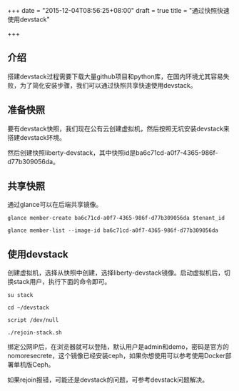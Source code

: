 +++
date = "2015-12-04T08:56:25+08:00"
draft = true
title = "通过快照快速使用devstack"

+++

## 介绍

搭建devstack过程需要下载大量github项目和python库，在国内环境尤其容易失败，为了简化安装步骤，我们可以通过快照共享快速使用devstack。

## 准备快照

要有devstack快照，我们现在公有云创建虚拟机，然后按照无坑安装devstack来搭建devstack环境。

然后创建快照liberty-devstack，其中快照id是ba6c71cd-a0f7-4365-986f-d77b309056da。

## 共享快照

通过glance可以在后端共享镜像。

```
glance member-create ba6c71cd-a0f7-4365-986f-d77b309056da $tenant_id

glance member-list --image-id ba6c71cd-a0f7-4365-986f-d77b309056da
```

## 使用devstack

创建虚拟机，选择从快照中创建，选择liberty-devstack镜像。启动虚拟机后，切换stack用户，执行下面的命令即可。

```
su stack

cd ~/devstack

script /dev/null

./rejoin-stack.sh
```

绑定公网IP后，在浏览器就可以登陆，默认用户是admin和demo，密码是官方的nomoresecrete，这个镜像已经安装ceph，如果你想使用可以参考使用Docker部署单机版Ceph。

如果rejoin报错，可能还是devstack的问题，可参考devstack问题解决。